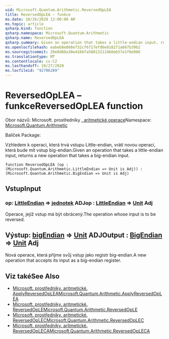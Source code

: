```yaml
---
uid: Microsoft.Quantum.Arithmetic.ReversedOpLEA
title: ReversedOpLEA – funkce
ms.date: 10/26/2020 12:00:00 AM
ms.topic: article
qsharp.kind: function
qsharp.namespace: Microsoft.Quantum.Arithmetic
qsharp.name: ReversedOpLEA
qsharp.summary: Given an operation that takes a little-endian input, returns a new operation that takes a big-endian input.
ms.openlocfilehash: eabeb8e068ef32cf6717efd6e818271a667b39b2
ms.sourcegitcommit: 29e0d88a30e4166fa580132124b0eb57e1f0e986
ms.translationtype: MT
ms.contentlocale: cs-CZ
ms.lasthandoff: 10/27/2020
ms.locfileid: "92706289"
---
```

# <a name="reversedoplea-function"></a><span data-ttu-id="b5d22-102">ReversedOpLEA – funkce</span><span class="sxs-lookup"><span data-stu-id="b5d22-102">ReversedOpLEA function</span></span>

<span data-ttu-id="b5d22-103">Obor názvů: Microsoft. prostředníky [. aritmetické operace](xref:Microsoft.Quantum.Arithmetic)</span><span class="sxs-lookup"><span data-stu-id="b5d22-103">Namespace: [Microsoft.Quantum.Arithmetic](xref:Microsoft.Quantum.Arithmetic)</span></span>

<span data-ttu-id="b5d22-104">Balíček [](https://nuget.org/packages/)</span><span class="sxs-lookup"><span data-stu-id="b5d22-104">Package: [](https://nuget.org/packages/)</span></span>


<span data-ttu-id="b5d22-105">Vzhledem k operaci, která trvá vstupu Little-endian, vrátí novou operaci, která bude mít vstup big-endian.</span><span class="sxs-lookup"><span data-stu-id="b5d22-105">Given an operation that takes a little-endian input, returns a new operation that takes a big-endian input.</span></span>

```qsharp
function ReversedOpLEA (op : (Microsoft.Quantum.Arithmetic.LittleEndian => Unit is Adj)) : (Microsoft.Quantum.Arithmetic.BigEndian => Unit is Adj)
```


## <a name="input"></a><span data-ttu-id="b5d22-106">Vstup</span><span class="sxs-lookup"><span data-stu-id="b5d22-106">Input</span></span>

### <a name="op--littleendian--unit-adj"></a><span data-ttu-id="b5d22-107">op: [LittleEndian](xref:Microsoft.Quantum.Arithmetic.LittleEndian) => [jednotek](xref:microsoft.quantum.lang-ref.unit) ADJ</span><span class="sxs-lookup"><span data-stu-id="b5d22-107">op : [LittleEndian](xref:Microsoft.Quantum.Arithmetic.LittleEndian) => [Unit](xref:microsoft.quantum.lang-ref.unit) Adj</span></span>

<span data-ttu-id="b5d22-108">Operace, jejíž vstup má být obrácený.</span><span class="sxs-lookup"><span data-stu-id="b5d22-108">The operation whose input is to be reversed.</span></span>



## <a name="output--bigendian--unit-adj"></a><span data-ttu-id="b5d22-109">Výstup: [bigEndian](xref:Microsoft.Quantum.Arithmetic.BigEndian) => [Unit](xref:microsoft.quantum.lang-ref.unit) ADJ</span><span class="sxs-lookup"><span data-stu-id="b5d22-109">Output : [BigEndian](xref:Microsoft.Quantum.Arithmetic.BigEndian) => [Unit](xref:microsoft.quantum.lang-ref.unit) Adj</span></span>

<span data-ttu-id="b5d22-110">Nová operace, která přijme svůj vstup jako registr big-endian.</span><span class="sxs-lookup"><span data-stu-id="b5d22-110">A new operation that accepts its input as a big-endian register.</span></span>

## <a name="see-also"></a><span data-ttu-id="b5d22-111">Viz také</span><span class="sxs-lookup"><span data-stu-id="b5d22-111">See Also</span></span>

- [<span data-ttu-id="b5d22-112">Microsoft. prostředníky. aritmetické. ApplyReversedOpLEA</span><span class="sxs-lookup"><span data-stu-id="b5d22-112">Microsoft.Quantum.Arithmetic.ApplyReversedOpLEA</span></span>](xref:Microsoft.Quantum.Arithmetic.ApplyReversedOpLEA)
- [<span data-ttu-id="b5d22-113">Microsoft. prostředníky. aritmetické. ReversedOpLE</span><span class="sxs-lookup"><span data-stu-id="b5d22-113">Microsoft.Quantum.Arithmetic.ReversedOpLE</span></span>](xref:Microsoft.Quantum.Arithmetic.ReversedOpLE)
- [<span data-ttu-id="b5d22-114">Microsoft. prostředníky. aritmetické. ReversedOpLEC</span><span class="sxs-lookup"><span data-stu-id="b5d22-114">Microsoft.Quantum.Arithmetic.ReversedOpLEC</span></span>](xref:Microsoft.Quantum.Arithmetic.ReversedOpLEC)
- [<span data-ttu-id="b5d22-115">Microsoft. prostředníky. aritmetické. ReversedOpLECA</span><span class="sxs-lookup"><span data-stu-id="b5d22-115">Microsoft.Quantum.Arithmetic.ReversedOpLECA</span></span>](xref:Microsoft.Quantum.Arithmetic.ReversedOpLECA)